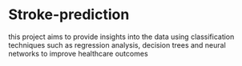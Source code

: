 # Stroke-prediction
this project aims to provide insights into the data using classification techniques such as regression analysis, decision trees and neural networks to improve healthcare outcomes
